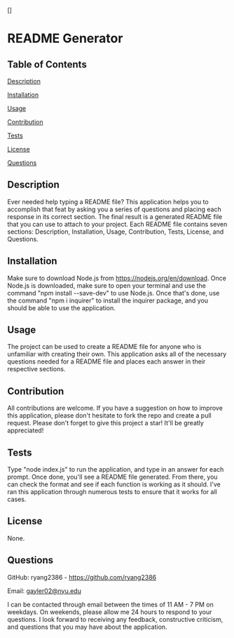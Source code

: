 []
# README Generator

## Table of Contents

[Description](#Description)

[Installation](#Installation)

[Usage](#Usage)

[Contribution](#Contribution)

[Tests](#Tests)

[License](#License)

[Questions](#Questions)


## Description
Ever needed help typing a README file? This application helps you to accomplish that feat by asking you a series of questions and placing each response in its correct section. The final result is a generated README file that you can use to attach to your project. Each README file contains seven sections: Description, Installation, Usage, Contribution, Tests, License, and Questions.

 ## Installation
Make sure to download Node.js from https://nodejs.org/en/download. Once Node.js is downloaded, make sure to open your terminal and use the command "npm install <package name> --save-dev" to use Node.js. Once that's done, use the command "npm i inquirer" to install the inquirer package, and you should be able to use the application.

 ## Usage
The project can be used to create a README file for anyone who is unfamiliar with creating their own. This application asks all of the necessary questions needed for a README file and places each answer in their respective sections.

 ## Contribution
 All contributions are welcome. If you have a suggestion on how to improve this application, please don't hesitate to fork the repo and create a pull request. Please don't forget to give this project a star! It'll be greatly appreciated!

 ## Tests
 Type "node index.js" to run the application, and type in an answer for each prompt. Once done, you'll see a README file generated. From there, you can check the format and see if each function is working as it should. I've ran this application through numerous tests to ensure that it works for all cases.

## License
 None.

 ## Questions
 GitHub: ryang2386 - https://github.com/ryang2386

 Email: gayler02@nyu.edu

 I can be contacted through email between the times of 11 AM - 7 PM on weekdays. On weekends, please allow me 24 hours to respond to your questions. I look forward to receiving any feedback, constructive criticism, and questions that you may have about the application.
